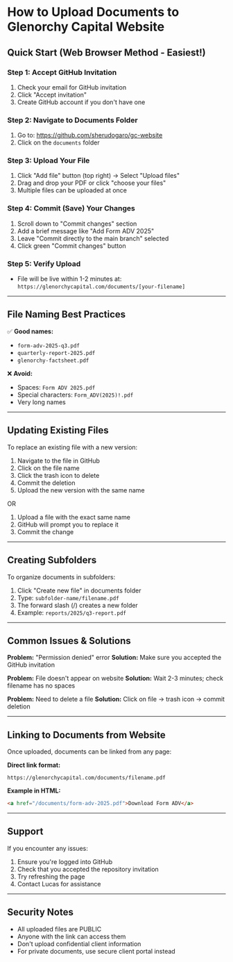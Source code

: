 # How to Upload Documents to Glenorchy Capital Website

## Quick Start (Web Browser Method - Easiest!)

### Step 1: Accept GitHub Invitation
1. Check your email for GitHub invitation
2. Click "Accept invitation"
3. Create GitHub account if you don't have one

### Step 2: Navigate to Documents Folder
1. Go to: https://github.com/sherudogaro/gc-website
2. Click on the `documents` folder

### Step 3: Upload Your File
1. Click "Add file" button (top right) → Select "Upload files"
2. Drag and drop your PDF or click "choose your files"
3. Multiple files can be uploaded at once

### Step 4: Commit (Save) Your Changes
1. Scroll down to "Commit changes" section
2. Add a brief message like "Add Form ADV 2025"
3. Leave "Commit directly to the main branch" selected
4. Click green "Commit changes" button

### Step 5: Verify Upload
- File will be live within 1-2 minutes at:
  `https://glenorchycapital.com/documents/[your-filename]`

---

## File Naming Best Practices

✅ **Good names:**
- `form-adv-2025-q3.pdf`
- `quarterly-report-2025.pdf`
- `glenorchy-factsheet.pdf`

❌ **Avoid:**
- Spaces: `Form ADV 2025.pdf`
- Special characters: `Form_ADV(2025)!.pdf`
- Very long names

---

## Updating Existing Files

To replace an existing file with a new version:

1. Navigate to the file in GitHub
2. Click on the file name
3. Click the trash icon to delete
4. Commit the deletion
5. Upload the new version with the same name

OR

1. Upload a file with the exact same name
2. GitHub will prompt you to replace it
3. Commit the change

---

## Creating Subfolders

To organize documents in subfolders:

1. Click "Create new file" in documents folder
2. Type: `subfolder-name/filename.pdf`
3. The forward slash (/) creates a new folder
4. Example: `reports/2025/q3-report.pdf`

---

## Common Issues & Solutions

**Problem:** "Permission denied" error
**Solution:** Make sure you accepted the GitHub invitation

**Problem:** File doesn't appear on website
**Solution:** Wait 2-3 minutes; check filename has no spaces

**Problem:** Need to delete a file
**Solution:** Click on file → trash icon → commit deletion

---

## Linking to Documents from Website

Once uploaded, documents can be linked from any page:

**Direct link format:**
```
https://glenorchycapital.com/documents/filename.pdf
```

**Example in HTML:**
```html
<a href="/documents/form-adv-2025.pdf">Download Form ADV</a>
```

---

## Support

If you encounter any issues:
1. Ensure you're logged into GitHub
2. Check that you accepted the repository invitation
3. Try refreshing the page
4. Contact Lucas for assistance

---

## Security Notes

- All uploaded files are PUBLIC
- Anyone with the link can access them
- Don't upload confidential client information
- For private documents, use secure client portal instead